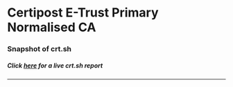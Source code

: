 # Certipost E-Trust Primary Normalised CA
### Snapshot of crt.sh
##### Click [here](https://crt.sh/?q=B8C1B957C077EA76E00B0F45BFF5AE3ACB696F221D2E062164FE37125E5A8D25) for a live crt.sh report

---
